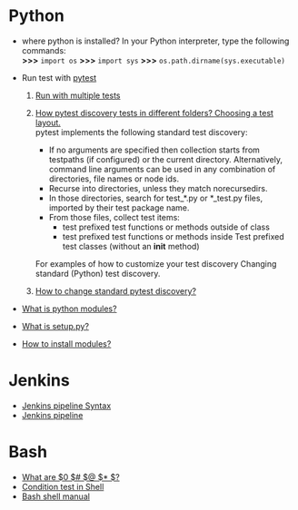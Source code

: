 
# Python
+ where python is installed?
  In your Python interpreter, type the following commands:  
  **\>>>** `import os`
  **\>>>** `import sys`
  **\>>>** `os.path.dirname(sys.executable)`

+ Run test with [pytest](https://docs.pytest.org/en/6.2.x/contents.html)
  1. [Run with multiple tests](https://docs.pytest.org/en/6.2.x/getting-started.html#run-multiple-tests)
  2. [How pytest discovery tests in different folders? Choosing a test layout.](https://docs.pytest.org/en/6.2.x/goodpractices.html#test-discovery)  
      pytest implements the following standard test discovery:  
        - If no arguments are specified then collection starts from testpaths (if configured) or the current directory. Alternatively, command line arguments can be used in any combination of directories, file names or node ids.  
        - Recurse into directories, unless they match norecursedirs.  
        - In those directories, search for test_*.py or *_test.py files, imported by their test package name.  
        - From those files, collect test items:  
            + test prefixed test functions or methods outside of class  
            + test prefixed test functions or methods inside Test prefixed test classes (without an __init__ method)  

      For examples of how to customize your test discovery Changing standard (Python) test discovery.  
    3. [How to change standard pytest discovery?](https://docs.pytest.org/en/6.2.x/example/pythoncollection.html)

+ [What is python modules?](https://docs.python.org/3/tutorial/modules.html)

+ [What is setup.py?](https://docs.python.org/3/distutils/setupscript.html)
+ [How to install modules?](https://docs.python.org/3/installing/index.html#installing-index)


# Jenkins
+ [Jenkins pipeline Syntax](https://www.jenkins.io/doc/book/pipeline/syntax/)
+ [Jenkins pipeline](https://www.jenkins.io/doc/book/pipeline/)

# Bash
+ [What are $0 $# $@ $* $? ](https://segmentfault.com/a/1190000021435389)
+ [Condition test in Shell ](https://www.cnblogs.com/guanyf/p/7553940.html)
+ [Bash shell manual](https://www.gnu.org/software/bash/manual/bash.html)
